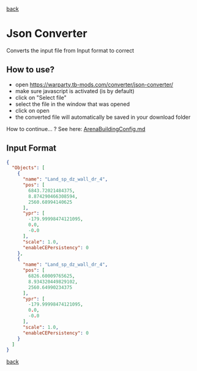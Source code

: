 [back](../../../Readme.md)


# Json Converter

Converts the input file from Input format to correct 

## How to use?

- open https://warparty.tb-mods.com/converter/json-converter/
- make sure javascript is activated (is by default)
- click on "Select file"
- select the file in the window that was opened
- click on open
- the converted file will automatically be saved in your download folder

How to continue... ? See here: [ArenaBuildingConfig.md](../../../Configs/ArenaBuildingConfig.md)

## Input Format

````json lines
{
  "Objects": [
    {
      "name": "Land_sp_dz_wall_dr_4",
      "pos": [
        6843.72021484375,
        8.874290466308594,
        2560.68994140625
      ],
      "ypr": [
        -179.99998474121095,
        0.0,
        -0.0
      ],
      "scale": 1.0,
      "enableCEPersistency": 0
    },
    {
      "name": "Land_sp_dz_wall_dr_4",
      "pos": [
        6826.60009765625,
        8.934320449829102,
        2560.64990234375
      ],
      "ypr": [
        -179.99998474121095,
        0.0,
        -0.0
      ],
      "scale": 1.0,
      "enableCEPersistency": 0
    }
  ]
}
````

[back](../../../Readme.md)

